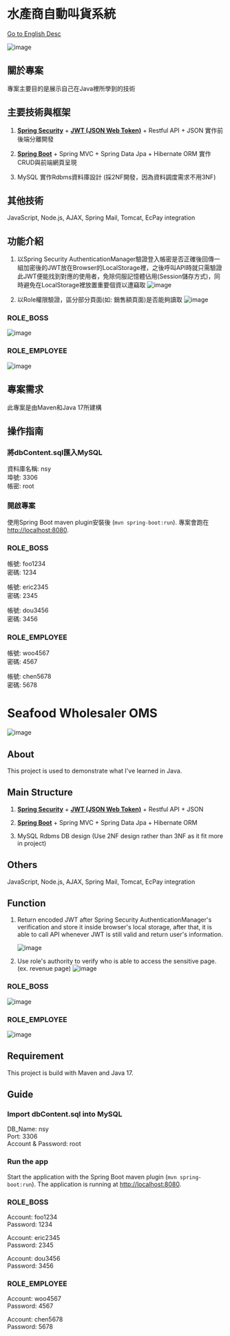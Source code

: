# 水產商自動叫貨系統

[Go to English Desc](#seafood-wholesaler-oms)

![image](etc/SystemPage.png?raw=true "JwtToken")

## 關於專案
專案主要目的是展示自己在Java裡所學到的技術

## 主要技術與框架
1. **[Spring Security](https://spring.io/projects/spring-security)** + **[JWT (JSON Web Token)](https://jwt.io)** + 
Restful API + JSON 實作前後端分離開發<BR>

2. **[Spring Boot](https://spring.io/projects/spring-boot)** + Spring MVC + Spring Data Jpa + Hibernate ORM 實作CRUD與前端網頁呈現<BR>

3. MySQL 實作Rdbms資料庫設計 (採2NF開發，因為資料調度需求不用3NF)

## 其他技術
JavaScript, Node.js, AJAX, Spring Mail, Tomcat, EcPay integration

## 功能介紹
1. 以Spring Security AuthenticationManager驗證登入帳密是否正確後回傳一組加密後的JWT放在Browser的LocalStorage裡，之後呼叫API時就只需驗證此JWT便能找到對應的使用者，免除伺服記憶體佔用(Session儲存方式)，同時避免在LocalStorage裡放置重要個資以遭竊取
![image](etc/JwtToken.png?raw=true "JwtToken")

2. 以Role權限驗證，區分部分頁面(如: 銷售額頁面)是否能夠讀取
![image](etc/RoleSetting.png?raw=true "RoleSetting")

### ROLE_BOSS
![image](etc/RolePermit.png?raw=true "RolePermit")

### ROLE_EMPLOYEE
![image](etc/RoleDenied.png?raw=true "RoldeDenied")

## 專案需求
此專案是由Maven和Java 17所建構

## 操作指南

### 將dbContent.sql匯入MySQL
資料庫名稱:            nsy<BR>
埠號:               3306<BR>
帳密: root

### 開啟專案
使用Spring Boot maven plugin安裝後 (`mvn spring-boot:run`).
專案會跑在 [http://localhost:8080](http://localhost:8080).

### ROLE_BOSS
帳號: foo1234<BR>
密碼: 1234<BR>

帳號: eric2345<BR>
密碼: 2345<BR>

帳號: dou3456<BR>
密碼: 3456<BR>

### ROLE_EMPLOYEE
帳號: woo4567<BR>
密碼: 4567<BR>

帳號: chen5678<BR>
密碼: 5678<BR>

# Seafood Wholesaler OMS

![image](etc/SystemPage.png?raw=true "JwtToken")

## About
This project is used to demonstrate what I've learned in Java.

## Main Structure
1. **[Spring Security](https://spring.io/projects/spring-security)** + **[JWT (JSON Web Token)](https://jwt.io)** +
   Restful API + JSON<BR>

2. **[Spring Boot](https://spring.io/projects/spring-boot)** + Spring MVC + Spring Data Jpa + Hibernate ORM<BR>

3. MySQL Rdbms DB design (Use 2NF design rather than 3NF as it fit more in project)

## Others
JavaScript, Node.js, AJAX, Spring Mail, Tomcat, EcPay integration

## Function
1. Return encoded JWT after Spring Security AuthenticationManager's verification and store it inside browser's local storage, after that, it is able to call API whenever JWT is still valid and return user's information. 

   ![image](etc/JwtToken.png?raw=true "JwtToken")

2. Use role's authority to verify who is able to access the sensitive page.(ex. revenue page)
   ![image](etc/RoleSetting.png?raw=true "RoleSetting")

### ROLE_BOSS
![image](etc/RolePermit.png?raw=true "RolePermit")

### ROLE_EMPLOYEE
![image](etc/RoleDenied.png?raw=true "RoldeDenied")

## Requirement
This project is build with Maven and Java 17.

## Guide

### Import dbContent.sql into MySQL
DB_Name:            nsy<BR>
Port:               3306<BR>
Account & Password: root

### Run the app
Start the application with the Spring Boot maven plugin (`mvn spring-boot:run`).
The application is running at [http://localhost:8080](http://localhost:8080).

### ROLE_BOSS
Account: foo1234<BR>
Password: 1234<BR>

Account: eric2345<BR>
Password: 2345<BR>

Account: dou3456<BR>
Password: 3456<BR>

### ROLE_EMPLOYEE
Account: woo4567<BR>
Password: 4567<BR>

Account: chen5678<BR>
Password: 5678<BR>
